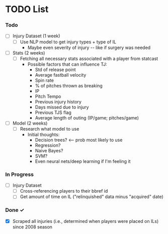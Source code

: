 # TODO List

### Todo

- [ ] Injury Dataset (1 week)
  - [ ] Use NLP model to get injury types + type of IL
    - Maybe even severity of injury -- like if surgery was needed
- [ ] Stats (2 weeks)
  - [ ] Fetching all necessary stats associated with a player from statcast
    - Possible factors that can influence TJ:
      - Std of release point
      - Average fastball velocity
      - Spin rate
      - % of pitches thrown as breaking
      - IP
      - Pitch Tempo
      - Previous injury history
      - Days missed due to injury
      - Previous TJS flag
      - Average length of outing (IP/game; pitches/game)
- [ ] Model (2 weeks)
  - [ ] Research what model to use
    - Initial thoughts:
      - Decision trees? <-- prob most likely to use
      - Regression?
      - Naive Bayes?
      - SVM?
      - Even neural nets/deep learning if I'm feeling it
 

### In Progress

- [ ] Injury Dataset
  - [ ] Cross-referencing players to their bbref id
  - [ ] Get amount of time on IL ("relinquished" data minus "acquired" date)

### Done ✓

- [x] Scraped all injuries (i.e., determined when players were placed on ILs) 
      since 2008 season

